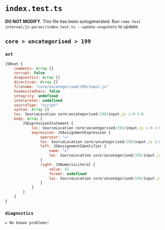 # `index.test.ts`

**DO NOT MODIFY**. This file has been autogenerated. Run `rome test internal/js-parser/index.test.ts --update-snapshots` to update.

## `core > uncategorised > 199`

### `ast`

```javascript
JSRoot {
	comments: Array []
	corrupt: false
	diagnostics: Array []
	directives: Array []
	filename: "core/uncategorised/199/input.js"
	hasHoistedVars: false
	integrity: undefined
	interpreter: undefined
	sourceType: "script"
	syntax: Array []
	loc: SourceLocation core/uncategorised/199/input.js 1:0-1:6
	body: Array [
		JSExpressionStatement {
			loc: SourceLocation core/uncategorised/199/input.js 1:0-1:6
			expression: JSAssignmentExpression {
				operator: "="
				loc: SourceLocation core/uncategorised/199/input.js 1:0-1:6
				left: JSAssignmentIdentifier {
					name: "x"
					loc: SourceLocation core/uncategorised/199/input.js 1:0-1:1 (x)
				}
				right: JSNumericLiteral {
					value: 42
					format: undefined
					loc: SourceLocation core/uncategorised/199/input.js 1:4-1:6
				}
			}
		}
	]
}
```

### `diagnostics`

```
✔ No known problems!

```
